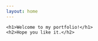 ```yaml
---
layout: home
---
```


<div class="intro">

    <h1>Welcome to my portfolio!</h1>
    <h2>Hope you like it.</h2>

</div>

<div class="background-gradient"></div>
